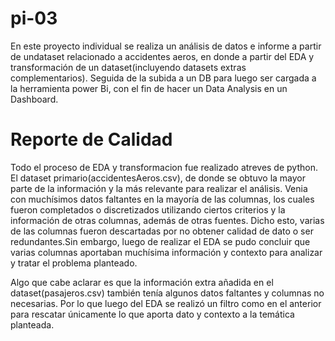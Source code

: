 # pi-03
En este proyecto individual se realiza un  análisis de datos e informe a partir de undataset relacionado a accidentes aeros, en donde a partir del EDA y transformación de un dataset(incluyendo datasets extras complementarios). Seguida de la subida a un DB para luego ser cargada a la herramienta power Bi, con el fin de hacer un Data Analysis en un Dashboard.

# Reporte de Calidad
Todo el proceso de EDA y transformacion fue realizado atreves de python. 
El dataset primario(accidentesAeros.csv), de donde se obtuvo la mayor parte de la información y la más relevante para realizar el análisis. Venia con muchísimos datos faltantes en la mayoría de las columnas, los cuales fueron completados o discretizados utilizando ciertos criterios y la información de otras columnas, además de otras fuentes. Dicho esto, varias de las columnas fueron descartadas por no obtener calidad de dato o ser redundantes.Sin embargo, luego de realizar el EDA se pudo concluir que varias columnas aportaban muchísima información y contexto para analizar y tratar el problema planteado.

Algo que cabe aclarar es que la información extra añadida en el dataset(pasajeros.csv) también tenía algunos datos faltantes y columnas no necesarias. Por lo que  luego del EDA se realizó un filtro como en el anterior para rescatar únicamente lo que aporta dato y contexto a la temática planteada. 






